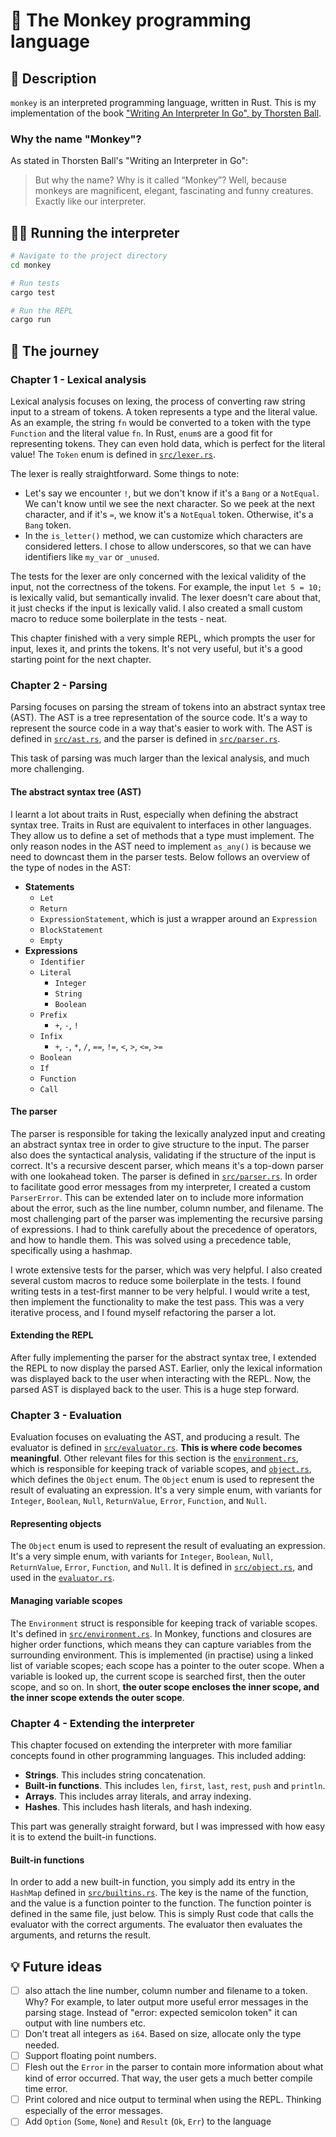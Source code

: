 # 🐒 The Monkey programming language

## 📝 Description

`monkey` is an interpreted programming language, written in Rust. This is my implementation of the book ["Writing An Interpreter In Go", by Thorsten Ball](https://edu.anarcho-copy.org/Programming%20Languages/Go/writing%20an%20INTERPRETER%20in%20go.pdf).

### Why the name "Monkey"?

As stated in Thorsten Ball's "Writing an Interpreter in Go":

> But why the name? Why is it called “Monkey”? Well, because monkeys are magnificent, elegant, fascinating and funny creatures. Exactly like our interpreter.

## 👨‍💻 Running the interpreter

```sh
# Navigate to the project directory
cd monkey

# Run tests
cargo test

# Run the REPL
cargo run
```

## 🚀 The journey

### Chapter 1 - Lexical analysis

Lexical analysis focuses on lexing, the process of converting raw string input to a stream of tokens. A token represents a type and the literal value. As an example, the string `fn` would be converted to a token with the type `Function` and the literal value `fn`. In Rust, `enum`s are a good fit for representing tokens. They can even hold data, which is perfect for the literal value! The `Token` enum is defined in [`src/lexer.rs`](/src/lexer.rs).

The lexer is really straightforward. Some things to note:

- Let's say we encounter `!`, but we don't know if it's a `Bang` or a `NotEqual`. We can't know until we see the next character. So we peek at the next character, and if it's `=`, we know it's a `NotEqual` token. Otherwise, it's a `Bang` token.
- In the `is_letter()` method, we can customize which characters are considered letters. I chose to allow underscores, so that we can have identifiers like `my_var` or `_unused`.

The tests for the lexer are only concerned with the lexical validity of the input, not the correctness of the tokens. For example, the input `let 5 = 10;` is lexically valid, but semantically invalid. The lexer doesn't care about that, it just checks if the input is lexically valid. I also created a small custom macro to reduce some boilerplate in the tests - neat.

This chapter finished with a very simple REPL, which prompts the user for input, lexes it, and prints the tokens. It's not very useful, but it's a good starting point for the next chapter.

### Chapter 2 - Parsing

Parsing focuses on parsing the stream of tokens into an abstract syntax tree (AST). The AST is a tree representation of the source code. It's a way to represent the source code in a way that's easier to work with. The AST is defined in [`src/ast.rs`](/src/ast.rs), and the parser is defined in [`src/parser.rs`](/src/parser.rs).

This task of parsing was much larger than the lexical analysis, and much more challenging.

#### The abstract syntax tree (AST)

I learnt a lot about traits in Rust, especially when defining the abstract syntax tree. Traits in Rust are equivalent to interfaces in other languages. They allow us to define a set of methods that a type must implement. The only reason nodes in the AST need to implement `as_any()` is because we need to downcast them in the parser tests. Below follows an overview of the type of nodes in the AST:

- **Statements**
  - `Let`
  - `Return`
  - `ExpressionStatement`, which is just a wrapper around an `Expression`
  - `BlockStatement`
  - `Empty`
- **Expressions**
  - `Identifier`
  - `Literal`
    - `Integer`
    - `String`
    - `Boolean`
  - `Prefix`
    - `+`, `-`, `!`
  - `Infix`
    - `+`, `-`, `*`, `/`, `==`, `!=`, `<`, `>`, `<=`, `>=`
  - `Boolean`
  - `If`
  - `Function`
  - `Call`

#### The parser

The parser is responsible for taking the lexically analyzed input and creating an abstract syntax tree in order to give structure to the input. The parser also does the syntactical analysis, validating if the structure of the input is correct. It's a recursive descent parser, which means it's a top-down parser with one lookahead token. The parser is defined in [`src/parser.rs`](/src/parser.rs). In order to facilitate good error messages from my interpreter, I created a custom `ParserError`. This can be extended later on to include more information about the error, such as the line number, column number, and filename. The most challenging part of the parser was implementing the recursive parsing of expressions. I had to think carefully about the precedence of operators, and how to handle them. This was solved using a precedence table, specifically using a hashmap.

I wrote extensive tests for the parser, which was very helpful. I also created several custom macros to reduce some boilerplate in the tests. I found writing tests in a test-first manner to be very helpful. I would write a test, then implement the functionality to make the test pass. This was a very iterative process, and I found myself refactoring the parser a lot.

#### Extending the REPL

After fully implementing the parser for the abstract syntax tree, I extended the REPL to now display the parsed AST. Earlier, only the lexical information was displayed back to the user when interacting with the REPL. Now, the parsed AST is displayed back to the user. This is a huge step forward.

### Chapter 3 - Evaluation

Evaluation focuses on evaluating the AST, and producing a result. The evaluator is defined in [`src/evaluator.rs`](/src/evaluator.rs). **This is where code becomes meaningful**. Other relevant files for this section is the [`environment.rs`](/src/environment.rs), which is responsible for keeping track of variable scopes, and [`object.rs`](/src/object.rs), which defines the `Object` enum. The `Object` enum is used to represent the result of evaluating an expression. It's a very simple enum, with variants for `Integer`, `Boolean`, `Null`, `ReturnValue`, `Error`, `Function`, and `Null`.

#### Representing objects

The `Object` enum is used to represent the result of evaluating an expression. It's a very simple enum, with variants for `Integer`, `Boolean`, `Null`, `ReturnValue`, `Error`, `Function`, and `Null`. It is defined in [`src/object.rs`](/src/object.rs), and used in the [`evaluator.rs`](/src/evaluator.rs).

#### Managing variable scopes

The `Environment` struct is responsible for keeping track of variable scopes. It's defined in [`src/environment.rs`](/src/environment.rs). In Monkey, functions and closures are higher order functions, which means they can capture variables from the surrounding environment. This is implemented (in practise) using a linked list of variable scopes; each scope has a pointer to the outer scope. When a variable is looked up, the current scope is searched first, then the outer scope, and so on. In short, **the outer scope encloses the inner scope, and the inner scope extends the outer scope**.

### Chapter 4 - Extending the interpreter

This chapter focused on extending the interpreter with more familiar concepts found in other programming languages. This included adding:

- **Strings**. This includes string concatenation.
- **Built-in functions**. This includes `len`, `first`, `last`, `rest`, `push` and `println`.
- **Arrays**. This includes array literals, and array indexing.
- **Hashes**. This includes hash literals, and hash indexing.

This part was generally straight forward, but I was impressed with how easy it is to extend the built-in functions.

#### Built-in functions

In order to add a new built-in function, you simply add its entry in the `HashMap` defined in [`src/builtins.rs`](/src/builtins.rs). The key is the name of the function, and the value is a function pointer to the function. The function pointer is defined in the same file, just below. This is simply Rust code that calls the evaluator with the correct arguments. The evaluator then evaluates the arguments, and returns the result.

## 💡 Future ideas

- [ ] also attach the line number, column number and filename to a token. Why? For example, to later output more useful error messages in the parsing stage. Instead of "error: expected semicolon token" it can output with line numbers etc.
- [ ] Don't treat all integers as `i64`. Based on size, allocate only the type needed.
- [ ] Support floating point numbers.
- [ ] Flesh out the `Error` in the parser to contain more information about what kind of error occurred. That way, the user gets a much better compile time error.
- [ ] Print colored and nice output to terminal when using the REPL. Thinking especially of the error messages.
- [ ] Add `Option` (`Some`, `None`) and `Result` (`Ok`, `Err`) to the language
